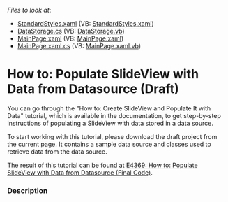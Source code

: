 <!-- default file list -->
*Files to look at*:

* [StandardStyles.xaml](./CS/SlideView_ex/Common/StandardStyles.xaml) (VB: [StandardStyles.xaml](./VB/SlideView_ex/Common/StandardStyles.xaml))
* [DataStorage.cs](./CS/SlideView_ex/Data/DataStorage.cs) (VB: [DataStorage.vb](./VB/SlideView_ex/Data/DataStorage.vb))
* [MainPage.xaml](./CS/SlideView_ex/MainPage.xaml) (VB: [MainPage.xaml](./VB/SlideView_ex/MainPage.xaml))
* [MainPage.xaml.cs](./CS/SlideView_ex/MainPage.xaml.cs) (VB: [MainPage.xaml.vb](./VB/SlideView_ex/MainPage.xaml.vb))
<!-- default file list end -->
# How to: Populate SlideView with Data from Datasource (Draft)


<p>You can go through the "How to: Create SlideView and Populate It with Data" tutorial, which is available in the documentation, to get step-by-step instructions of populating a SlideView with data stored in a data source.</p><p>To start working with this tutorial, please download the draft project from the current page. It contains a sample data source and classes used to retrieve data from the data source.</p><p>The result of this tutorial can be found at <a href="https://www.devexpress.com/Support/Center/p/E4369">E4369: How to: Populate SlideView with Data from Datasource (Final Code)</a>.</p>


<h3>Description</h3>

<p><br />
</p>

<br/>


